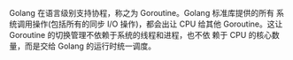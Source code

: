 
Golang 在语言级别支持协程，称之为 Goroutine。Golang 标准库提供的所有 系统调用操作(包括所有的同步 I/O 操作)，都会出让 CPU 给其他 Goroutine。这让 Goroutine 的切换管理不依赖于系统的线程和进程，也不依 赖于 CPU 的核心数量，而是交给 Golang 的运行时统一调度。